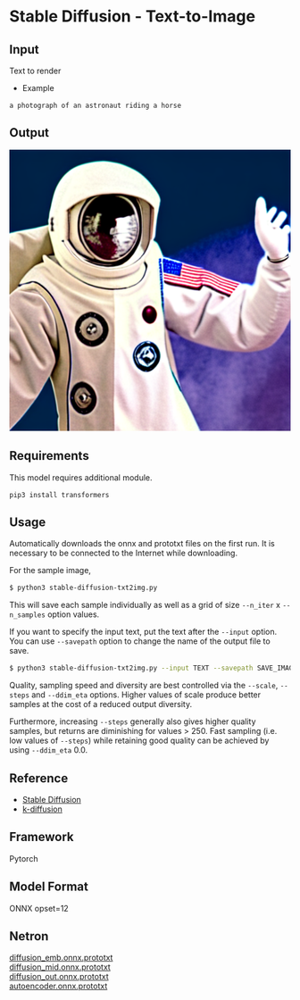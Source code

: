 # Stable Diffusion - Text-to-Image

## Input

Text to render

- Example
```
a photograph of an astronaut riding a horse
```

## Output

![Output](output.png)

## Requirements
This model requires additional module.

```
pip3 install transformers
```

## Usage
Automatically downloads the onnx and prototxt files on the first run.
It is necessary to be connected to the Internet while downloading.

For the sample image,
```bash
$ python3 stable-diffusion-txt2img.py
```

This will save each sample individually as well as a grid of size `--n_iter` x `--n_samples` option values.

If you want to specify the input text, put the text after the `--input` option.  
You can use `--savepath` option to change the name of the output file to save.
```bash
$ python3 stable-diffusion-txt2img.py --input TEXT --savepath SAVE_IMAGE_PATH
```

Quality, sampling speed and diversity are best controlled via the `--scale`, `--steps` and `--ddim_eta` options.
Higher values of scale produce better samples at the cost of a reduced output diversity.

Furthermore, increasing `--steps` generally also gives higher quality samples, but returns are diminishing for values > 250. Fast sampling (i.e. low values of `--steps`) while retaining good quality can be achieved by using `--ddim_eta` 0.0.

## Reference

- [Stable Diffusion](https://github.com/CompVis/stable-diffusion)
- [k-diffusion](https://github.com/crowsonkb/k-diffusion)

## Framework

Pytorch

## Model Format

ONNX opset=12

## Netron

[diffusion_emb.onnx.prototxt](https://netron.app/?url=https://storage.googleapis.com/ailia-models/stable-diffusion-txt2img/diffusion_emb.onnx.prototxt)  
[diffusion_mid.onnx.prototxt](https://netron.app/?url=https://storage.googleapis.com/ailia-models/stable-diffusion-txt2img/diffusion_mid.onnx.prototxt)  
[diffusion_out.onnx.prototxt](https://netron.app/?url=https://storage.googleapis.com/ailia-models/stable-diffusion-txt2img/diffusion_out.onnx.prototxt)  
[autoencoder.onnx.prototxt](https://netron.app/?url=https://storage.googleapis.com/ailia-models/stable-diffusion-txt2img/autoencoder.onnx.prototxt)
